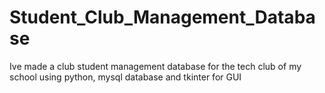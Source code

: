 # Student_Club_Management_Database

Ive made a club student management database for the tech club of my school
using python, mysql database and tkinter for GUI

